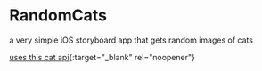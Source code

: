 # RandomCats
a very simple iOS storyboard app that gets random images of cats

[uses this cat api](https://thecatapi.com){:target="_blank" rel="noopener"}

